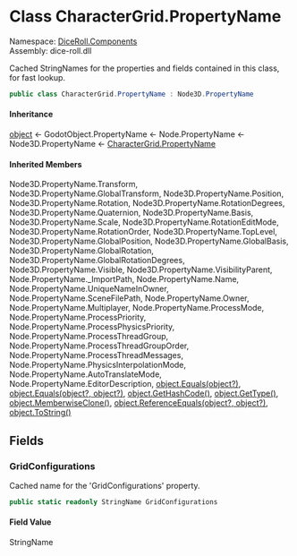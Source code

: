 # <a id="DiceRoll_Components_CharacterGrid_PropertyName"></a> Class CharacterGrid.PropertyName

Namespace: [DiceRoll.Components](DiceRoll.Components.md)  
Assembly: dice\-roll.dll  

Cached StringNames for the properties and fields contained in this class, for fast lookup.

```csharp
public class CharacterGrid.PropertyName : Node3D.PropertyName
```

#### Inheritance

[object](https://learn.microsoft.com/dotnet/api/system.object) ← 
GodotObject.PropertyName ← 
Node.PropertyName ← 
Node3D.PropertyName ← 
[CharacterGrid.PropertyName](DiceRoll.Components.CharacterGrid.PropertyName.md)

#### Inherited Members

Node3D.PropertyName.Transform, 
Node3D.PropertyName.GlobalTransform, 
Node3D.PropertyName.Position, 
Node3D.PropertyName.Rotation, 
Node3D.PropertyName.RotationDegrees, 
Node3D.PropertyName.Quaternion, 
Node3D.PropertyName.Basis, 
Node3D.PropertyName.Scale, 
Node3D.PropertyName.RotationEditMode, 
Node3D.PropertyName.RotationOrder, 
Node3D.PropertyName.TopLevel, 
Node3D.PropertyName.GlobalPosition, 
Node3D.PropertyName.GlobalBasis, 
Node3D.PropertyName.GlobalRotation, 
Node3D.PropertyName.GlobalRotationDegrees, 
Node3D.PropertyName.Visible, 
Node3D.PropertyName.VisibilityParent, 
Node.PropertyName.\_ImportPath, 
Node.PropertyName.Name, 
Node.PropertyName.UniqueNameInOwner, 
Node.PropertyName.SceneFilePath, 
Node.PropertyName.Owner, 
Node.PropertyName.Multiplayer, 
Node.PropertyName.ProcessMode, 
Node.PropertyName.ProcessPriority, 
Node.PropertyName.ProcessPhysicsPriority, 
Node.PropertyName.ProcessThreadGroup, 
Node.PropertyName.ProcessThreadGroupOrder, 
Node.PropertyName.ProcessThreadMessages, 
Node.PropertyName.PhysicsInterpolationMode, 
Node.PropertyName.AutoTranslateMode, 
Node.PropertyName.EditorDescription, 
[object.Equals\(object?\)](https://learn.microsoft.com/dotnet/api/system.object.equals\#system\-object\-equals\(system\-object\)), 
[object.Equals\(object?, object?\)](https://learn.microsoft.com/dotnet/api/system.object.equals\#system\-object\-equals\(system\-object\-system\-object\)), 
[object.GetHashCode\(\)](https://learn.microsoft.com/dotnet/api/system.object.gethashcode), 
[object.GetType\(\)](https://learn.microsoft.com/dotnet/api/system.object.gettype), 
[object.MemberwiseClone\(\)](https://learn.microsoft.com/dotnet/api/system.object.memberwiseclone), 
[object.ReferenceEquals\(object?, object?\)](https://learn.microsoft.com/dotnet/api/system.object.referenceequals), 
[object.ToString\(\)](https://learn.microsoft.com/dotnet/api/system.object.tostring)

## Fields

### <a id="DiceRoll_Components_CharacterGrid_PropertyName_GridConfigurations"></a> GridConfigurations

Cached name for the 'GridConfigurations' property.

```csharp
public static readonly StringName GridConfigurations
```

#### Field Value

 StringName

